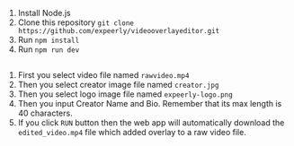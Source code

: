 1. Install Node.js
2. Clone this repository `git clone https://github.com/expeerly/videooverlayeditor.git`
3. Run `npm install`
4. Run `npm run dev`

##

1. First you select video file named `rawvideo.mp4`
2. Then you select creator image file named `creator.jpg`
3. Then you select logo image file named `expeerly-logo.png`
4. Then you input Creator Name and Bio. Remember that its max length is 40 characters.
5. If you click `RUN` button then the web app will automatically download the `edited_video.mp4` file which added overlay to a raw video file.